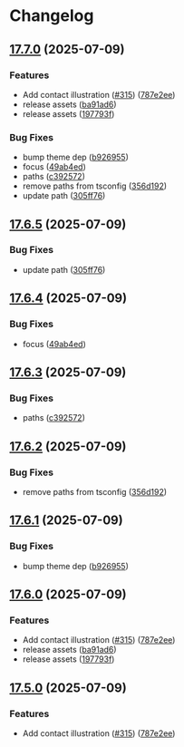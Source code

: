 # Changelog

## [17.7.0](https://github.com/rosvik/design-system/compare/generate-assets@v17.6.6...generate-assets@v17.7.0) (2025-07-09)


### Features

* Add contact illustration ([#315](https://github.com/rosvik/design-system/issues/315)) ([787e2ee](https://github.com/rosvik/design-system/commit/787e2ee3cb2a59b20400f830e07ecd24e82a0e14))
* release assets ([ba91ad6](https://github.com/rosvik/design-system/commit/ba91ad6fb8f1ba7851690cf41fc593a39fc813e7))
* release assets ([197793f](https://github.com/rosvik/design-system/commit/197793f3ef3f876282a55845d15bc01f1cf00459))


### Bug Fixes

* bump theme dep ([b926955](https://github.com/rosvik/design-system/commit/b9269555ca9c51a4e395a7dff180d0c7e0848c0b))
* focus ([49ab4ed](https://github.com/rosvik/design-system/commit/49ab4ed39978b37d127fc800944284e305d57699))
* paths ([c392572](https://github.com/rosvik/design-system/commit/c3925720456d340d9eb3f7153d6734c4aaea3325))
* remove paths from tsconfig ([356d192](https://github.com/rosvik/design-system/commit/356d192e88f95c225dfcc40360d5a5c61d920f26))
* update path ([305ff76](https://github.com/rosvik/design-system/commit/305ff765ed5a5e6131f2ce2cf682e5e86bc5786c))

## [17.6.5](https://github.com/rosvik/design-system/compare/generate-assets@v17.6.4...generate-assets@v17.6.5) (2025-07-09)


### Bug Fixes

* update path ([305ff76](https://github.com/rosvik/design-system/commit/305ff765ed5a5e6131f2ce2cf682e5e86bc5786c))

## [17.6.4](https://github.com/rosvik/design-system/compare/generate-assets@v17.6.3...generate-assets@v17.6.4) (2025-07-09)


### Bug Fixes

* focus ([49ab4ed](https://github.com/rosvik/design-system/commit/49ab4ed39978b37d127fc800944284e305d57699))

## [17.6.3](https://github.com/rosvik/design-system/compare/generate-assets@v17.6.2...generate-assets@v17.6.3) (2025-07-09)


### Bug Fixes

* paths ([c392572](https://github.com/rosvik/design-system/commit/c3925720456d340d9eb3f7153d6734c4aaea3325))

## [17.6.2](https://github.com/rosvik/design-system/compare/generate-assets@v17.6.1...generate-assets@v17.6.2) (2025-07-09)


### Bug Fixes

* remove paths from tsconfig ([356d192](https://github.com/rosvik/design-system/commit/356d192e88f95c225dfcc40360d5a5c61d920f26))

## [17.6.1](https://github.com/rosvik/design-system/compare/generate-assets@v17.6.0...generate-assets@v17.6.1) (2025-07-09)


### Bug Fixes

* bump theme dep ([b926955](https://github.com/rosvik/design-system/commit/b9269555ca9c51a4e395a7dff180d0c7e0848c0b))

## [17.6.0](https://github.com/rosvik/design-system/compare/generate-assets@v17.5.0...generate-assets@v17.6.0) (2025-07-09)


### Features

* Add contact illustration ([#315](https://github.com/rosvik/design-system/issues/315)) ([787e2ee](https://github.com/rosvik/design-system/commit/787e2ee3cb2a59b20400f830e07ecd24e82a0e14))
* release assets ([ba91ad6](https://github.com/rosvik/design-system/commit/ba91ad6fb8f1ba7851690cf41fc593a39fc813e7))
* release assets ([197793f](https://github.com/rosvik/design-system/commit/197793f3ef3f876282a55845d15bc01f1cf00459))

## [17.5.0](https://github.com/AtB-AS/design-system/compare/generate-assets@v17.4.0...generate-assets@v17.5.0) (2025-07-09)


### Features

* Add contact illustration ([#315](https://github.com/AtB-AS/design-system/issues/315)) ([787e2ee](https://github.com/AtB-AS/design-system/commit/787e2ee3cb2a59b20400f830e07ecd24e82a0e14))
